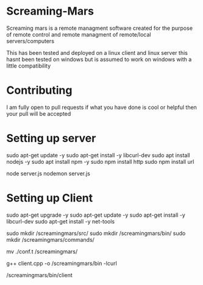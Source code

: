 # Screaming-Mars
Screaming mars is a remote managment software created for the purpose of remote control and remote managment of remote/local servers/computers

This has been tested and deployed on a linux client and linux server this hasnt been tested on windows but is assumed to work on windows with a little compatibility

# Contributing
I am fully open to pull requests if what you have done is cool or helpful then your pull will be accepted

# Setting up server
sudo apt-get update -y 
sudo apt-get install -y libcurl-dev 
sudo apt install nodejs -y
sudo apt install npm -y
sudo npm install http 
sudo npm install url 

node    server.js
nodemon server.js 

# Setting up Client

sudo apt-get upgrade -y 
sudo apt-get update  -y 
sudo apt-get install -y libcurl-dev 
sudo apt-get install -y net-tools

sudo mkdir /screamingmars/src/
sudo mkdir /screamingmars/bin/
sudo mkdir /screamingmars/commands/

mv ./conf.t /screamingmars/

g++ client.cpp -o /screamingmars/bin -lcurl

/screamingmars/bin/client

